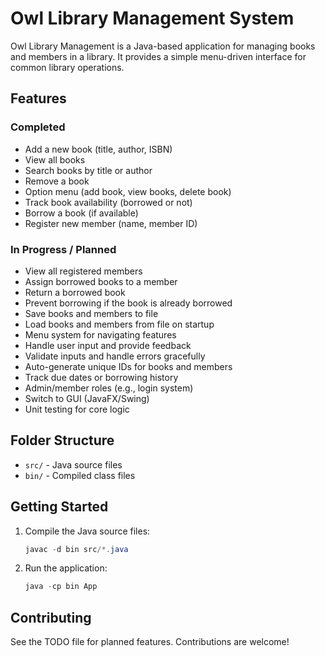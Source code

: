 
# Owl Library Management System

Owl Library Management is a Java-based application for managing books and members in a library. It provides a simple menu-driven interface for common library operations.

## Features

### Completed
- Add a new book (title, author, ISBN)
- View all books
- Search books by title or author
- Remove a book
- Option menu (add book, view books, delete book)
- Track book availability (borrowed or not)
- Borrow a book (if available)
- Register new member (name, member ID)

### In Progress / Planned
- View all registered members
- Assign borrowed books to a member
- Return a borrowed book
- Prevent borrowing if the book is already borrowed
- Save books and members to file
- Load books and members from file on startup
- Menu system for navigating features
- Handle user input and provide feedback
- Validate inputs and handle errors gracefully
- Auto-generate unique IDs for books and members
- Track due dates or borrowing history
- Admin/member roles (e.g., login system)
- Switch to GUI (JavaFX/Swing)
- Unit testing for core logic

## Folder Structure

- `src/` - Java source files
- `bin/` - Compiled class files

## Getting Started

1. Compile the Java source files:
	```powershell
	javac -d bin src/*.java
	```
2. Run the application:
	```powershell
	java -cp bin App
	```

## Contributing

See the TODO file for planned features. Contributions are welcome!
